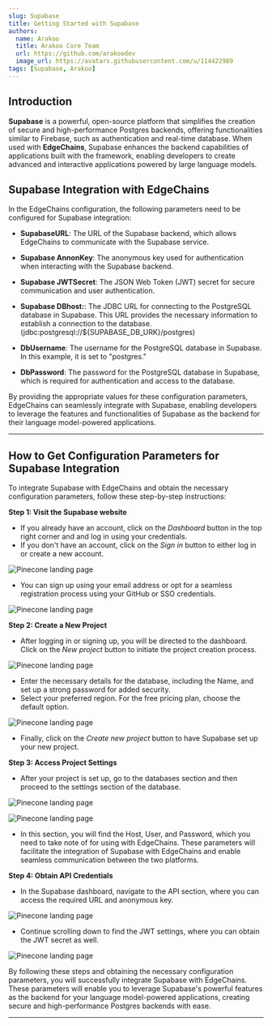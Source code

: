 ```yaml
---
slug: Supabase
title: Getting Started with Supabase 
authors:
  name: Arakoo
  title: Arakoo Core Team
  url: https://github.com/arakoodev
  image_url: https://avatars.githubusercontent.com/u/114422989
tags: [Supabase, Arakoo]
---
```


## Introduction
**Supabase** is a powerful, open-source platform that simplifies the creation of secure and high-performance Postgres backends, offering functionalities similar to Firebase, such as authentication and real-time database. When used with **EdgeChains**, Supabase enhances the backend capabilities of applications built with the framework, enabling developers to create advanced and interactive applications powered by large language models.

## Supabase Integration with EdgeChains

In the EdgeChains configuration, the following parameters need to be configured for Supabase integration:

- **SupabaseURL**: The URL of the Supabase backend, which allows EdgeChains to communicate with the Supabase service.

- **Supabase AnnonKey**: The anonymous key used for authentication when interacting with the Supabase backend.

- **Supabase JWTSecret**: The JSON Web Token (JWT) secret for secure communication and user authentication.

- **Supabase DBhost:**: The JDBC URL for connecting to the PostgreSQL database in Supabase. This URL provides the necessary information to establish a connection to the database. (jdbc:postgresql://${SUPABASE_DB_URK}/postgres)

- **DbUsername**: The username for the PostgreSQL database in Supabase. In this example, it is set to "postgres."

- **DbPassword**: The password for the PostgreSQL database in Supabase, which is required for authentication and access to the database.

By providing the appropriate values for these configuration parameters, EdgeChains can seamlessly integrate with Supabase, enabling developers to leverage the features and functionalities of Supabase as the backend for their language model-powered applications.

---
## How to Get Configuration Parameters for Supabase Integration

To integrate Supabase with EdgeChains and obtain the necessary configuration parameters, follow these step-by-step instructions:

**Step 1: Visit the Supabase website**

- If you already have an account, click on the _Dashboard_ button in the top right corner and  and log in using your credentials.
- If you don't have an account, click on the _Sign in_ button to either log in or create a new account.

![Pinecone landing page](./landing.png)

- You can sign up using your email address or opt for a seamless registration process using your GitHub or SSO credentials.

![Pinecone landing page](./signup.png)

**Step 2: Create a New Project**

- After logging in or signing up, you will be directed to the dashboard. Click on the _New project_ button to initiate the project creation process.

![Pinecone landing page](./newproj.png)

- Enter the necessary details for the database, including the Name, and set up a strong password for added security.
- Select your preferred region. For the free pricing plan, choose the default option.

![Pinecone landing page](./createDB.png)

- Finally, click on the _Create new project_ button to have Supabase set up your new project.

**Step 3: Access Project Settings**

- After your project is set up, go to the databases section and then proceed to the settings section of the database.

![Pinecone landing page](./created.png)

![Pinecone landing page](./DBsettings.png)

- In this section, you will find the Host, User, and Password, which you need to take note of for using with EdgeChains. These parameters will facilitate the integration of Supabase with EdgeChains and enable seamless communication between the two platforms.

**Step 4: Obtain API Credentials**

- In the Supabase dashboard, navigate to the API section, where you can access the required URL and anonymous key.

![Pinecone landing page](./API.png)

- Continue scrolling down to find the JWT settings, where you can obtain the JWT secret as well.

![Pinecone landing page](./JWT.png)

By following these steps and obtaining the necessary configuration parameters, you will successfully integrate Supabase with EdgeChains. These parameters will enable you to leverage Supabase's powerful features as the backend for your language model-powered applications, creating secure and high-performance Postgres backends with ease.

---
